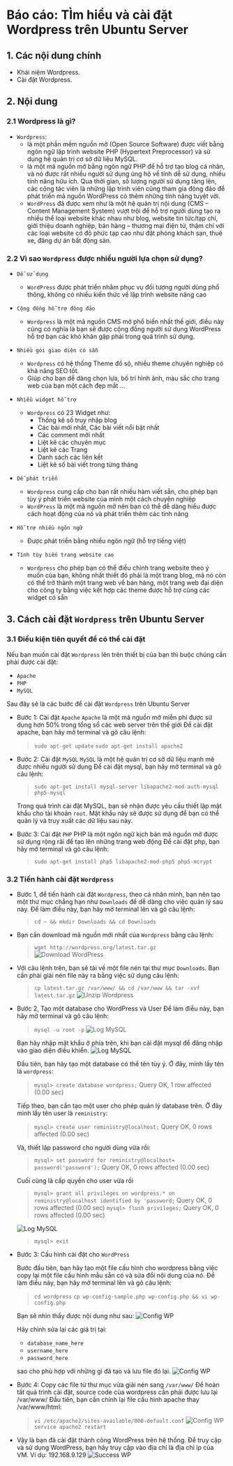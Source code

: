 # Báo cáo: TÌm hiểu và cài đặt Wordpress trên Ubuntu Server

## 1. Các nội dung chính

- Khái niệm Wordpress.
- Cài đặt Wordpress.


## 2. Nội dung

### 2.1 Wordpress là gì?

- `Wordpress`:
	+ là một phần mềm nguồn mở (Open Source Software) được viết bằng ngôn ngữ lập trình website PHP (Hypertext Preprocessor) và sử dụng hệ quản trị cơ sở dữ liệu MySQL.
	+ là một mã nguồn mở bằng ngôn ngữ PHP để hỗ trợ tạo blog cá nhân, và nó được rất nhiều người sử dụng ủng hộ về tính dễ sử dụng, nhiều tính năng hữu ích. Qua thời gian, số lượng người sử dụng tăng lên, các cộng tác viên là những lập trình viên cũng tham gia đông đảo để phát triển mã nguồn WordPress có thêm những tính năng tuyệt vời.
	+ `WordPress` đã được xem như là một hệ quản trị nội dung (CMS – Content Management System) vượt trội để hỗ trợ người dùng tạo ra nhiều thể loại website khác nhau như blog, website tin tức/tạp chí, giới thiệu doanh nghiệp, bán hàng – thương mại điện tử, thậm chí với các loại website có độ phức tạp cao như đặt phòng khách sạn, thuê xe, đăng dự án bất động sản.


### 2.2 Vì sao `Wordpress` được nhiều người lựa chọn sử dụng?

- `Dễ sử dụng`
	+ `WordPress` được phát triển nhằm phục vụ đối tượng người dùng phổ thông, không có nhiều kiến thức về lập trình website nâng cao
- `Cộng đồng hỗ trợ đông đảo`
	+ `Wordpress` là một mã nguồn CMS mở phổ biến nhất thế giới, điều này cũng có nghĩa là bạn sẽ được cộng đồng người sử dụng WordPress hỗ trợ bạn các khó khăn gặp phải trong quá trình sử dụng.
- `Nhiều gói giao diện có sẵn`
	+ `Wordpress` có hệ thống Theme đồ sộ, nhiều theme chuyên nghiệp có khả năng SEO tốt.
	+ Giúp cho bạn dễ dàng chọn lựa, bố trí hình ảnh, màu sắc cho trang web của bạn một cách đẹp mắt ...  
- `Nhiều widget hỗ trợ`
	+ `Wordpress` có 23 Widget như:
		- Thống kê số truy nhập blog
		- Các bài mới nhất, Các bài viết nổi bật nhất
		- Các comment mới nhất
		- Liệt kê các chuyên mục
		- Liệt kê các Trang
		- Danh sách các liên kết
		- Liệt kê số bài viết trong từng tháng
- `Dễ phát triển`
	+ `Wordpress` cung cấp cho bạn rất nhiều hàm viết sẵn, cho phép bạn tùy ý phát triển website của mình một cách chuyên nghiệp
	+ `WordPress` là một mã nguồn mở nên bạn có thể dễ dàng hiểu được cách hoạt động của nó và phát triển thêm các tính năng

- `Hỗ trợ nhiều ngôn ngữ`
	+ Được phát triển bằng nhiều ngôn ngữ (hỗ trợ tiếng việt)

- `Tính tùy biến trang website cao`
	+ `Wordpress` cho phép bạn có thể điều chỉnh trang website theo ý muốn của bạn, không nhất thiết đó phải là một trang blog, mà nó còn có thể trở thành một trang web về bán hàng, một trang web đại diện cho công ty bằng việc kết hợp các theme được hỗ trợ cùng các widget có sẵn

## 3. Cách cài đặt `Wordpress` trên Ubuntu Server

### 3.1 Điều kiện tiên quyết để có thể cài đặt

Nếu bạn muốn cài đặt `Wordpress` lên trên thiết bị của bạn thì buộc chúng cần phải được cài đặt:
- `Apache`
- `PHP`
- `MySQL`

Sau đây sẽ là các bước để cài đặt `Wordpress` trên Ubuntu Server

- Bước 1: Cài đặt `Apache`
	`Apache` là một mã nguồn mở miễn phí được sử dụng hơn 50% trong tổng số các web server trên thế giới
	Để cài đặt apache, bạn hãy mở terminal và gõ câu lệnh:
		
    > `sudo apt-get update`
    `sudo apt-get install apache2`
- Bước 2: Cài đặt `MySQL`
	`MySQL` là một hệ quản trị cơ sở dữ liệu mạnh mẽ được nhiều người sử dụng
	Để cài đặt mysql, bạn hãy mở terminal và gõ câu lệnh:
	> `sudo apt-get install mysql-server libapache2-mod-auth-mysql php5-mysql`

	Trong quá trình cài đặt MySQL, bạn sẽ nhận được yêu cầu thiết lập mật khẩu cho tài khoản `root`.  Mật khẩu này sẽ được sử dụng để bạn có thể quản lý và truy xuất các dữ liệu sau này.

- Bước 3: Cài đặt `PHP`
	PHP là một ngôn ngữ kịch bản mã nguồn mở được sử dụng rộng rãi để tạo lên những trang web động
	Để cài đặt php, bạn hãy mở terminal và gõ câu lệnh:
	> `sudo apt-get install php5 libapache2-mod-php5 php5-mcrypt`

### 3.2 Tiến hành cài đặt `Wordpress`

- Bước 1, để tiến hành cài đặt `Wordpress`, theo cá nhân mình, bạn nên tạo một thư mục chẳng hạn như `Downloads` để dễ dàng cho việc quản lý sau này. Để làm điều này, bạn hãy mở terminal lên và gõ câu lệnh:
	> `cd ~ && mkdir Downloads && cd Downloads`

- Bạn cần download mã nguồn mới nhất của `Wordpress` bằng câu lệnh:
	> `wget http://wordpress.org/latest.tar.gz`
	![Download WordPress](WordPress/downloadwp.png)

- Với câu lệnh trên, bạn sẽ tải về một file nén tại thư mục `Downloads`. Bạn cần phải giải nén file này ra bằng việc sử dụng câu lệnh:
	> `cp latest.tar.gz /var/www/ && cd /var/www && tar -xvf latest.tar.gz`
	![Unzip Wordpress](WordPress/unzip.png)

- Bước 2, Tạo một database cho WordPress và User
	Để làm điều này, bạn hãy mở terminal và gõ câu lệnh:
	> `mysql -u root -p`
	![Log MySQL](WordPress/logmysqlwp.png)

	Bạn hãy nhập mật khẩu ở phía trên, khi bạn cài đặt mysql để đăng nhập vào giao diện điều khiển.
	![Log MySQL](WordPress/logscmysqlwp.png)

	Đầu tiên, bạn hãy tạo một database có thể tên tùy ý. Ở đây, mình lấy tên là `wordpress`:
	> `mysql> create database wordpress;`
	> Query OK, 1 row affected (0.00 sec)
	
	Tiếp theo, bạn cần tạo một user cho phép quản lý database trên. Ở đây mình lấy tên user là `reministry`:
	> `mysql> create user reministry@localhost;`
	> Query OK, 0 rows affected (0.00 sec)

	Và, thiết lập password cho người dùng vừa rồi:
	> `mysql> set password for reministry@localhost= password('password');`
	> Query OK, 0 rows affected (0.00 sec)

	Cuối cùng là cấp quyền cho user vừa rồi
	> `mysql> grant all privileges on wordpress.* on reministry@localhost identified by 'password;`
	Query OK, 0 rows affected (0.00 sec)
	> `mysql> flush privileges;`
	> Query OK, 0 rows affected (0.00 sec)
	
	![Log MySQL](WordPress/cmdmysqlwp.png)

	> `mysql> exit`

- Bước 3: Cấu hình cài đặt cho `WordPress`

	Bước đầu tiên, bạn hãy tạo một file cấu hình cho wordpress bằng việc copy lại một file cấu hình mẫu sẵn có và sửa đổi nội dung của nó. Để làm điều này, bạn hãy mở terminal lên và gõ câu lệnh:
	> `cd wordpress`
	> `cp wp-config-sample.php wp-config.php && vi wp-config.php`

	Bạn sẽ nhìn thấy được nội dung như sau:
	![Config WP](WordPress/configwp.png)

	Hãy chỉnh sửa lại các giá trị tại:
	- `database_name_here`
	- `username_here`
	- `password_here`
	
	sao cho phù hợp với những gì đã tạo và lưu file đó lại.
	![Config WP](WordPress/configedwp.png)

- Bước 4: Copy các file từ thư mục vừa giải nén sang `/var/www/`
	Để hoàn tất quá trình cài đặt, source code của wordpress cần phải được lưu lại /var/www/
	Đầu tiên, bạn cần chỉnh lại file cấu hình apache thay /var/www/html:
	> `vi /etc/apache2/sites-available/000-default.conf`
	![Config WP](WordPress/editconfwp.png)
	>`service apache2 restart`

- Vậy là bạn đã cài đặt thành công WordPress trên hệ thống. Để truy cập và sử dụng WordPress, bạn hãy truy cập vào địa chỉ là địa chỉ ip của VM. Ví dụ: 192.168.9.129
![Success WP](WordPress/scwp.png)
